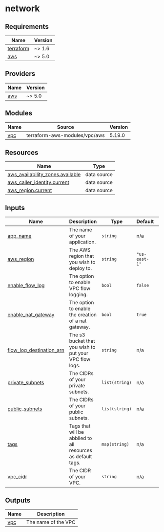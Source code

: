 # network

<!-- BEGIN_TF_DOCS -->
## Requirements

| Name | Version |
|------|---------|
| <a name="requirement_terraform"></a> [terraform](#requirement\_terraform) | ~> 1.6 |
| <a name="requirement_aws"></a> [aws](#requirement\_aws) | ~> 5.0 |

## Providers

| Name | Version |
|------|---------|
| <a name="provider_aws"></a> [aws](#provider\_aws) | ~> 5.0 |

## Modules

| Name | Source | Version |
|------|--------|---------|
| <a name="module_vpc"></a> [vpc](#module\_vpc) | terraform-aws-modules/vpc/aws | 5.19.0 |

## Resources

| Name | Type |
|------|------|
| [aws_availability_zones.available](https://registry.terraform.io/providers/hashicorp/aws/latest/docs/data-sources/availability_zones) | data source |
| [aws_caller_identity.current](https://registry.terraform.io/providers/hashicorp/aws/latest/docs/data-sources/caller_identity) | data source |
| [aws_region.current](https://registry.terraform.io/providers/hashicorp/aws/latest/docs/data-sources/region) | data source |

## Inputs

| Name | Description | Type | Default | Required |
|------|-------------|------|---------|:--------:|
| <a name="input_app_name"></a> [app\_name](#input\_app\_name) | The name of your application. | `string` | n/a | yes |
| <a name="input_aws_region"></a> [aws\_region](#input\_aws\_region) | The AWS region that you wish to deploy to. | `string` | `"us-east-1"` | no |
| <a name="input_enable_flow_log"></a> [enable\_flow\_log](#input\_enable\_flow\_log) | The option to enable VPC flow logging. | `bool` | `false` | no |
| <a name="input_enable_nat_gateway"></a> [enable\_nat\_gateway](#input\_enable\_nat\_gateway) | The option to enable the creation of a nat gateway. | `bool` | `true` | no |
| <a name="input_flow_log_destination_arn"></a> [flow\_log\_destination\_arn](#input\_flow\_log\_destination\_arn) | The s3 bucket that you wish to put your VPC flow logs. | `string` | n/a | yes |
| <a name="input_private_subnets"></a> [private\_subnets](#input\_private\_subnets) | The CIDRs of your private subnets. | `list(string)` | n/a | yes |
| <a name="input_public_subnets"></a> [public\_subnets](#input\_public\_subnets) | The CIDRs of your public subnets. | `list(string)` | n/a | yes |
| <a name="input_tags"></a> [tags](#input\_tags) | Tags that will be abblied to all resources as default tags. | `map(string)` | n/a | yes |
| <a name="input_vpc_cidr"></a> [vpc\_cidr](#input\_vpc\_cidr) | The CIDR of your VPC. | `string` | n/a | yes |

## Outputs

| Name | Description |
|------|-------------|
| <a name="output_vpc"></a> [vpc](#output\_vpc) | The name of the VPC |
<!-- END_TF_DOCS -->
